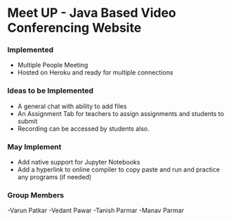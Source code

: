 # Meet UP - Java Based Video Conferencing Website #



### Implemented ###
* Multiple People Meeting
* Hosted on Heroku and ready for multiple connections



### Ideas to be Implemented ###

* A general chat with ability to add files
* An Assignment Tab for teachers to assign assignments and students to submit
* Recording can be accessed by students also.



### May Implement ###

* Add native support for Jupyter Notebooks 
* Add a hyperlink to online compiler to copy paste and run and practice any programs (if needed)

### Group Members ##
-Varun Patkar
-Vedant Pawar
-Tanish Parmar
-Manav Parmar
